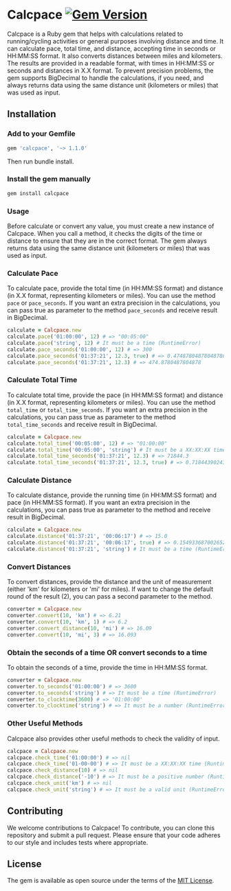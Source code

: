 # Calcpace [![Gem Version](https://badge.fury.io/rb/calcpace.svg)](https://badge.fury.io/rb/calcpace)

Calcpace is a Ruby gem that helps with calculations related to running/cycling activities or general purposes involving distance and time. It can calculate pace, total time, and distance, accepting time in seconds or HH:MM:SS format. It also converts distances between miles and kilometers. The results are provided in a readable format, with times in HH:MM:SS or seconds and distances in X.X format. To prevent precision problems, the gem supports BigDecimal to handle the calculations, if you need, and always returns data using the same distance unit (kilometers or miles) that was used as input.

## Installation

### Add to your Gemfile

```ruby
gem 'calcpace', '~> 1.1.0'
```

Then run bundle install.

### Install the gem manually

```bash
gem install calcpace
```

### Usage

 Before calculate or convert any value, you must create a new instance of Calcpace. When you call a method, it checks the digits of the time or distance to ensure that they are in the correct format. The gem always returns data using the same distance unit (kilometers or miles) that was used as input.

### Calculate Pace

To calculate pace, provide the total time (in HH:MM:SS format) and distance (in X.X format, representing kilometers or miles). You can use the method `pace` or `pace_seconds`. If you want an extra precision in the calculations, you can pass true as parameter to the method `pace_seconds` and receive result in BigDecimal.

```ruby
calculate = Calcpace.new
calculate.pace('01:00:00', 12) # => "00:05:00"
calculate.pace('string', 12) # It must be a time (RuntimeError)
calculate.pace_seconds('01:00:00', 12) # => 300
calculate.pace_seconds('01:37:21', 12.3, true) # => 0.474878048780487804878048780487804878049e3
calculate.pace_seconds('01:37:21', 12.3) # => 474.8780487804878
```

### Calculate Total Time

To calculate total time, provide the pace (in HH:MM:SS format) and distance (in X.X format, representing kilometers or miles). You can use the method `total_time` or `total_time_seconds`. If you want an extra precision in the calculations, you can pass true as parameter to the method `total_time_seconds` and receive result in BigDecimal.

```ruby
calculate = Calcpace.new
calculate.total_time('00:05:00', 12) # => "01:00:00"
calculate.total_time('00:05:00', 'string') # It must be a XX:XX:XX time (RuntimeError)
calculate.total_time_seconds('01:37:21', 12.3) # => 71844.3
calculate.total_time_seconds('01:37:21', 12.3, true) # => 0.718443902439024390243902439024390243902e5
```

### Calculate Distance

To calculate distance, provide the running time (in HH:MM:SS format) and pace (in HH:MM:SS format). If you want an extra precision in the calculations, you can pass true as parameter to the method and receive result in BigDecimal.

```ruby
calculate = Calcpace.new
calculate.distance('01:37:21', '00:06:17') # => 15.0
calculate.distance('01:37:21', '00:06:17', true) # => 0.15493368700265251989389920424403183024e2
calculate.distance('01:37:21', 'string') # It must be a time (RuntimeError)
```

### Convert Distances

To convert distances, provide the distance and the unit of measurement (either 'km' for kilometers or 'mi' for miles). If want to change the default round of the result (2), you can pass a second parameter to the method.

```ruby
converter = Calcpace.new
converter.convert(10, 'km') # => 6.21
converter.convert(10, 'km', 1) # => 6.2
converter.convert_distance(10, 'mi') # => 16.09
converter.convert(10, 'mi', 3) # => 16.093
```

### Obtain the seconds of a time OR convert seconds to a time

To obtain the seconds of a time, provide the time in HH:MM:SS format.

```ruby
converter = Calcpace.new
converter.to_seconds('01:00:00') # => 3600
converter.to_seconds('string') # => It must be a time (RuntimeError)
converter.to_clocktime(3600) # => '01:00:00'
converter.to_clocktime('string') # => It must be a number (RuntimeError)
```

### Other Useful Methods

Calcpace also provides other useful methods to check the validity of input.

```ruby
calcpace = Calcpace.new
calcpace.check_time('01:00:00') # => nil
calcpace.check_time('01-00-00') # => It must be a XX:XX:XX time (RuntimeError)
calcpace.check_distance(10) # => nil
calcpace.check_distance('-10') # => It must be a positive number (RuntimeError)
calcpace.check_unit('km') # => nil
calcpace.check_unit('string') # => It must be a valid unit (RuntimeError)
```

## Contributing

We welcome contributions to Calcpace! To contribute, you can clone this repository and submit a pull request. Please ensure that your code adheres to our style and includes tests where appropriate.

## License

The gem is available as open source under the terms of the [MIT License](https://opensource.org/licenses/MIT).
